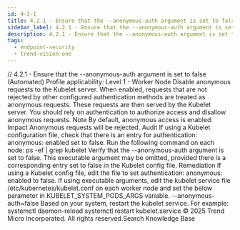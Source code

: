 ```yaml
---
id: 4-2-1
title: 4.2.1 - Ensure that the --anonymous-auth argument is set to false (Automated)
sidebar_label: 4.2.1 - Ensure that the --anonymous-auth argument is set to false (Automated)
description: 4.2.1 - Ensure that the --anonymous-auth argument is set to false (Automated)
tags:
  - endpoint-security
  - trend-vision-one
---
```


/*<![CDATA[*/ $('#title').html($('meta[name=map-description]').attr('content')); /*]]>*/ 4.2.1 - Ensure that the --anonymous-auth argument is set to false (Automated) Profile applicability: Level 1 - Worker Node Disable anonymous requests to the Kubelet server. When enabled, requests that are not rejected by other configured authentication methods are treated as anonymous requests. These requests are then served by the Kubelet server. You should rely on authentication to authorize access and disallow anonymous requests. Note By default, anonymous access is enabled. Impact Anonymous requests will be rejected. Audit If using a Kubelet configuration file, check that there is an entry for authentication: anonymous: enabled set to false. Run the following command on each node: ps -ef | grep kubelet Verify that the --anonymous-auth argument is set to false. This executable argument may be omitted, provided there is a corresponding entry set to false in the Kubelet config file. Remediation If using a Kubelet config file, edit the file to set authentication: anonymous: enabled to false. If using executable arguments, edit the kubelet service file /etc/kubernetes/kubelet.conf on each worker node and set the below parameter in KUBELET_SYSTEM_PODS_ARGS variable. --anonymous-auth=false Based on your system, restart the kubelet service. For example: systemctl daemon-reload systemctl restart kubelet.service © 2025 Trend Micro Incorporated. All rights reserved.Search Knowledge Base